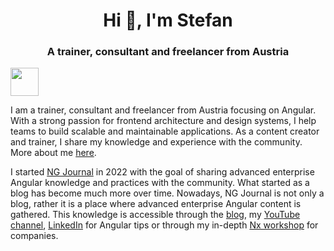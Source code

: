 <h1 align="center">Hi 👋, I'm Stefan</h1>
<h3 align="center">A trainer, consultant and freelancer from Austria</h3>

<a alt="NG Journal Logo" href="https://ng-journal.com" target="_blank" rel="noreferrer"><img src="https://ng-journal.com/assets/ng-journal.png" width="45"></a>


  I am a trainer, consultant and freelancer from Austria focusing on Angular. With a strong passion for frontend architecture and design systems, I help teams to build scalable and maintainable applications. As a content creator and trainer, I share my knowledge and experience with the community. More about me [here](https://ng-journal.com/about/).


I started [NG Journal](https://ng-journal.com) in 2022 with the goal of sharing advanced enterprise Angular knowledge and practices with the community. What started as a blog has become much more over time. Nowadays, NG Journal is not only a blog, rather it is a place where advanced enterprise Angular content is gathered. This knowledge is accessible through the [blog](https://ng-journal.com/blog/), my [YouTube channel](https://www.youtube.com/@stefan-haas/streams), [LinkedIn](https://www.linkedin.com/in/stefan-haas-686a921b4/) for Angular tips or through my in-depth [Nx workshop](https://ng-journal.com/workshop/) for companies.
